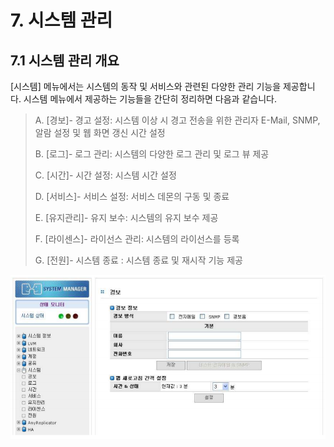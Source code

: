 # 7. 시스템 관리

## 7.1 시스템 관리 개요

\[시스템\] 메뉴에서는 시스템의 동작 및 서비스와 관련된 다양한 관리 기능을 제공합니다. 시스템 메뉴에서 제공하는 기능들을 간단히 정리하면 다음과 같습니다.

> A. \[경보\]- 경고 설정: 시스템 이상 시 경고 전송을 위한 관리자 E-Mail, SNMP, 알람 설정 및 웹 화면 갱신 시간 설정
>
> B. \[로그\]- 로그 관리: 시스템의 다양한 로그 관리 및 로그 뷰 제공
>
> C. \[시간\]- 시간 설정: 시스템 시간 설정
>
> D. \[서비스\]- 서비스 설정: 서비스 데몬의 구동 및 종료
>
> E. \[유지관리\]- 유지 보수: 시스템의 유지 보수 제공
>
> F. \[라이센스\]- 라이선스 관리: 시스템의 라이선스를 등록
>
> G. \[전원\]- 시스템 종료 : 시스템 종료 및 재시작 기능 제공

![\[ &#xADF8;&#xB9BC; 7.1.1 &#xC2DC;&#xC2A4;&#xD15C; &#xCD08;&#xAE30; &#xD654;&#xBA74;\]](../.gitbook/assets/system_intro%20%282%29.png)

